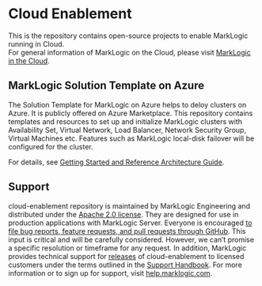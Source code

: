 # Cloud Enablement

This is the repository contains open-source projects to enable MarkLogic running in Cloud.  
For general information of MarkLogic on the Cloud, please visit [MarkLogic in the Cloud](https://developer.marklogic.com/products/cloud).

## MarkLogic Solution Template on Azure

The Solution Template for MarkLogic on Azure helps to deloy clusters on Azure. It is publicly offered on Azure Marketplace. This repository contains templates and resources to set up and initialize MarkLogic clusters with Availability Set, Virtual Network, Load Balancer, Network Security Group, Virtual Machines etc. Features such as MarkLogic local-disk failover will be configured for the cluster.

For details, see [Getting Started and Reference Architecture Guide](https://github.com/marklogic/cloud-enablement/blob/master/azure/REAEME.md).

## Support

cloud-enablement repository is maintained by MarkLogic Engineering and distributed under the [Apache 2.0 license](https://github.com/marklogic/cloud-enablement/blob/master/LICENSE.TXT). They are designed for use in production applications with MarkLogic Server. Everyone is encouraged [to file bug reports, feature requests, and pull requests through GitHub](https://github.com/marklogic/cloud-enablement/issues/new). This input is critical and will be carefully considered. However, we can’t promise a specific resolution or timeframe for any request. In addition, MarkLogic provides technical support for [releases](https://github.com/marklogic/cloud-enablement/releases) of cloud-enablement to licensed customers under the terms outlined in the [Support Handbook](http://www.marklogic.com/files/Mark_Logic_Support_Handbook.pdf). For more information or to sign up for support, visit [help.marklogic.com](http://help.marklogic.com).
